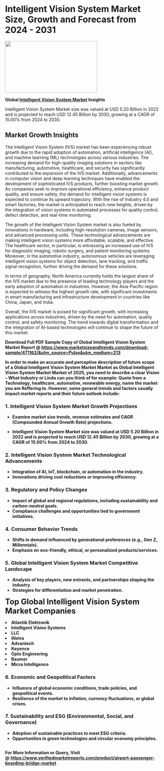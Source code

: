 <H1>Intelligent Vision System Market Size, Growth and Forecast from 2024 - 2031</H1><img class="aligncenter size-medium wp-image-584254" src="https://thirdeyenews.in/wp-content/uploads/2024/09/Global-Market-Research-300x168.jpeg" alt="" width="300" height="168" /><p><strong>Global&nbsp;<a href="https://www.marketsizeandtrends.com/download-sample/471162/&amp;utm_source=Pulse&amp;utm_medium=213">Intelligent Vision System Market</a> Insights</strong></p><p>Intelligent Vision System Market size was valued at USD 5.20 Billion in 2022 and is projected to reach USD 12.45 Billion by 2030, growing at a CAGR of 15.00% from 2024 to 2030.</p><p><h2>Market Growth Insights</h2> <p>The Intelligent Vision System (IVS) market has been experiencing robust growth due to the rapid adoption of automation, artificial intelligence (AI), and machine learning (ML) technologies across various industries. The increasing demand for high-quality imaging solutions in sectors like manufacturing, automotive, healthcare, and security has significantly contributed to the expansion of the IVS market. Additionally, advancements in computer vision and deep learning techniques have enabled the development of sophisticated IVS products, further boosting market growth. As companies seek to improve operational efficiency, enhance product quality, and ensure safety, the demand for intelligent vision systems is expected to continue its upward trajectory. With the rise of Industry 4.0 and smart factories, the market is anticipated to reach new heights, driven by the integration of vision systems in automated processes for quality control, defect detection, and real-time monitoring.</p> <p><strong></strong></p> <p>The growth of the Intelligent Vision System market is also fueled by innovations in hardware, including high-resolution cameras, image sensors, and advanced processing units. These technological advancements are making intelligent vision systems more affordable, scalable, and effective. The healthcare sector, in particular, is witnessing an increased use of IVS for diagnostic imaging, robotic surgery, and patient monitoring systems. Moreover, in the automotive industry, autonomous vehicles are leveraging intelligent vision systems for object detection, lane tracking, and traffic signal recognition, further driving the demand for these solutions.</p> <p>In terms of geography, North America currently holds the largest share of the IVS market due to the presence of leading technology players and the early adoption of automation in industries. However, the Asia-Pacific region is expected to witness the highest growth rate, with significant investments in smart manufacturing and infrastructure development in countries like China, Japan, and India.</p> <p>Overall, the IVS market is poised for significant growth, with increasing applications across industries, driven by the need for automation, quality control, and safety monitoring. The trend towards digital transformation and the integration of AI-based technologies will continue to shape the future of this market.</p> <p><strong></p><p><span class=""><strong>Download Full PDF Sample Copy of Global Intelligent Vision System Market Report</strong> @ <a href="https://www.marketsizeandtrends.com/download-sample/471162/&amp;utm_source=Pulse&amp;utm_medium=213" target="_blank">https://www.marketsizeandtrends.com/download-sample/471162/&amp;utm_source=Pulse&amp;utm_medium=213</a></span></p><p>In order to make an accurate and perceptive description of future scope of a Global&nbsp;Intelligent Vision System Market Market as Global&nbsp;Intelligent Vision System Market Market of 2025, you need to describe a clear Vision &ndash; What Industry or Linda can you think of for example: Quote from a Technology, healthcare, automotive, renewable energy, name the market you are Reffering to. However, some general trends and factors usually impact market reports and their future outlook include:</p><h3>1.&nbsp;<strong>Intelligent Vision System Market Growth Projections</strong></h3><ul><li>Examine market size trends, revenue estimates and CAGR (Compounded Annual Growth Rate) projections.</li><li><p>Intelligent Vision System Market size was valued at USD 5.20 Billion in 2022 and is projected to reach USD 12.45 Billion by 2030, growing at a CAGR of 15.00% from 2024 to 2030.</p></li></ul><h3>2.&nbsp;<strong>Intelligent Vision System Market Technological Advancements</strong></h3><ul><li>Integration of AI, IoT, blockchain, or automation in the industry.</li><li>Innovations driving cost reductions or improving efficiency.</li></ul><h3>3.&nbsp;<strong>Regulatory and Policy Changes</strong></h3><ul><li>Impact of global and regional regulations, including sustainability and carbon-neutral goals.</li><li>Compliance challenges and opportunities tied to government initiatives.</li></ul><h3>4.&nbsp;<strong>Consumer Behavior Trends</strong></h3><ul><li>Shifts in demand influenced by generational preferences (e.g., Gen Z, Millennials).</li><li>Emphasis on eco-friendly, ethical, or personalized products/services.</li></ul><h3>5.&nbsp;<strong>Global Intelligent Vision System Market Competitive Landscape</strong></h3><ul><li>Analysis of key players, new entrants, and partnerships shaping the industry.</li><li>Strategies for differentiation and market penetration.</li></ul><p data-pm-slice="1 1 []"><span style="color: inherit; font-family: inherit; font-size: 25px;">Top Global Intelligent Vision System Market Companies</span></p><div class="" data-test-id=""><p><li>Atlantik Elektronik</li><li> Intelligent Vision Systems</li><li> LLC</li><li> iNetra</li><li> Advantech</li><li> Keyence</li><li> Opto Engineering</li><li> Baumer</li><li> Micro Intelligence</li></p></div><h3>6.&nbsp;<strong>Economic and Geopolitical Factors</strong></h3><ul><li>Influence of global economic conditions, trade policies, and geopolitical events.</li><li>Resilience of the market to inflation, currency fluctuations, or global crises.</li></ul><h3>7.&nbsp;<strong>Sustainability and ESG (Environmental, Social, and Governance)</strong></h3><ul><li>Adoption of sustainable practices to meet ESG criteria.</li><li>Opportunities in green technologies and circular economy principles.</li></ul><h2><strong style="font-size: 14px;">For More Information or Query, Visit @&nbsp;</strong><a style="background-color: #ffffff; font-size: 14px;" href="https://www.marketsizeandtrends.com/report/intelligent-vision-system-market/" target="_blank">https://www.verifiedmarketreports.com/product/airport-passenger-boarding-bridge-market</a></h2>
